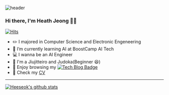    
![header](https://capsule-render.vercel.app/api?type=wave&color=auto&height=300&section=header&text=Push%20the%20Limits&fontSize=90)

### Hi there, I'm Heath Jeong 🙋‍♂️

[![Hits](https://hits.seeyoufarm.com/api/count/incr/badge.svg?url=https%3A%2F%2Fgithub.com%2Fzzsza)](https://hits.seeyoufarm.com) 
  



- ✏️ I majored in Computer Science and Electronic Engeneering
- 🌱 I’m currently learning AI at BoostCamp AI Tech
- 💻 I wanna be an AI Engineer
- 🥋 I'm a Jiujitteiro and Judoka(Beginner 😆)
- 👾 Enjoy browsing my [![Tech Blog Badge](http://img.shields.io/badge/-Tech%20blog-black?style=flat-square&logo=github&link=https://velog.io/@dldydldy75/)](https://velog.io/@dldydldy75/)
- 📃 Check my [CV](https://drive.google.com/file/d/1WbGtlxl4iwA7egK-sDwQmzQL6g2uoi6h/view?usp=sharing) 

<hr>


[![Heeseok's github stats](https://github-readme-stats.vercel.app/api?username=heeseok-jeong&show_icons=true&theme=tokyonight)](https://github.com/anuraghazra/github-readme-stats)

